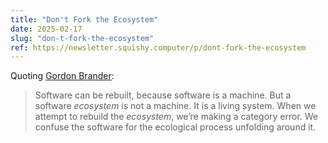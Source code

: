 ```yaml
---
title: "Don't Fork the Ecosystem"
date: 2025-02-17
slug: "don-t-fork-the-ecosystem"
ref: https://newsletter.squishy.computer/p/dont-fork-the-ecosystem
---
```


Quoting [Gordon Brander](https://newsletter.squishy.computer/p/dont-fork-the-ecosystem):

> Software can be rebuilt, because software is a machine. But a software *ecosystem* is not a machine. It is a living system. When we attempt to rebuild the *ecosystem*, we’re making a category error. We confuse the software for the ecological process unfolding around it.